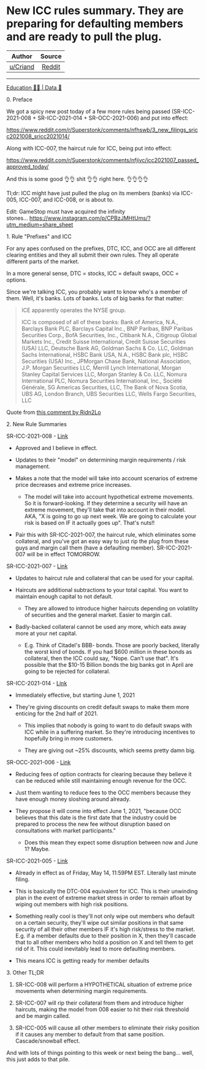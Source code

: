 New ICC rules summary. They are preparing for defaulting members and are ready to pull the plug.
================================================================================================

| Author       | Source       | 
| :-------------: |:-------------:|
|  [u/Criand](https://www.reddit.com/user/Criand/) | [Reddit](https://www.reddit.com/r/Superstonk/comments/nfl69o/new_icc_rules_summary_they_are_preparing_for/) | 

---

[Education 👨‍🏫 | Data 🔢](https://www.reddit.com/r/Superstonk/search?q=flair_name%3A%22Education%20%F0%9F%91%A8%E2%80%8D%F0%9F%8F%AB%20%7C%20Data%20%F0%9F%94%A2%22&restrict_sr=1)

0\. Preface

We got a spicy new post today of a few more rules being passed (SR-ICC-2021-008 + SR-ICC-2021-014 + SR-OCC-2021-006) and put into effect:

<https://www.reddit.com/r/Superstonk/comments/nfhswb/3_new_filings_sricc2021008_sricc2021014/>

Along with ICC-007, the haircut rule for ICC, being put into effect:

<https://www.reddit.com/r/Superstonk/comments/nfjivc/icc2021007_passed_approved_today/>

And this is some good 👌👌 shit 👌👌 right here. 👌👌👌👌

Tl;dr: ICC might have just pulled the plug on its members (banks) via ICC-005, ICC-007, and ICC-008, or is about to.

Edit: GameStop must have acquired the infinity stones... <https://www.instagram.com/p/CPBzJMHtUms/?utm_medium=share_sheet>

1\. Rule "Prefixes" and ICC

For any apes confused on the prefixes, DTC, ICC, and OCC are all different clearing entities and they all submit their own rules. They all operate different parts of the market.

In a more general sense, DTC = stocks, ICC = default swaps, OCC = options.

Since we're talking ICC, you probably want to know who's a member of them. Well, it's banks. Lots of banks. Lots of big banks for that matter:

> ICE apparently operates the NYSE group.
>
> ICC is composed of all of these banks: Bank of America, N.A., Barclays Bank PLC, Barclays Capital Inc., BNP Paribas, BNP Paribas Securities Corp., BofA Securities, Inc., Citibank N.A., Citigroup Global Markets Inc., Credit Suisse International, Credit Suisse Securities (USA) LLC, Deutsche Bank AG, Goldman Sachs & Co. LLC, Goldman Sachs International, HSBC Bank USA, N.A., HSBC Bank plc, HSBC Securities (USA) Inc., JPMorgan Chase Bank, National Association, J.P. Morgan Securities LLC, Merrill Lynch International, Morgan Stanley Capital Services LLC, Morgan Stanley & Co. LLC, Nomura International PLC, Nomura Securities International, Inc., Société Générale, SG Americas Securities, LLC, The Bank of Nova Scotia, UBS AG, London Branch, UBS Securities LLC, Wells Fargo Securities, LLC

Quote from [this comment by Ridn2Lo](https://www.reddit.com/r/Superstonk/comments/ncq8jt/sricc2021005_filed_today_with_the_sec_basically/gy6loes?utm_source=share&utm_medium=web2x&context=3)

2\. New Rule Summaries

SR-ICC-2021-008 - [Link](https://www.sec.gov/rules/sro/icc/2021/34-91918.pdf)

-   Approved and I believe in effect.

-   Updates to their "model" on determining margin requirements / risk management.

-   Makes a note that the model will take into account scenarios of extreme price decreases and extreme price increases.

    -   The model will take into account hypothetical extreme movements. So it is forward-looking. If they determine a security will have an extreme movement, they'll take that into account in their model. AKA, "X is going to go up next week. We are going to calculate your risk is based on IF it actually goes up". That's nuts!!

-   Pair this with SR-ICC-2021-007, the haircut rule, which eliminates some collateral, and you've got an easy way to just rip the plug from these guys and margin call them (have a defaulting member). SR-ICC-2021-007 will be in effect TOMORROW.

SR-ICC-2021-007 - [Link](https://www.sec.gov/rules/sro/icc/2021/34-91894.pdf)

-   Updates to haircut rule and collateral that can be used for your capital.

-   Haircuts are additional subtractions to your total capital. You want to maintain enough capital to not default.

    -   They are allowed to introduce higher haircuts depending on volatility of securities and the general market. Easier to margin call.

-   Badly-backed collateral cannot be used any more, which eats away more at your net capital.

    -   E.g. Think of Citadel's BBB- bonds. Those are poorly backed, literally the worst kind of bonds. If you had $600 million in these bonds as collateral, then the ICC could say, "Nope. Can't use that". It's possible that the $10-15 Billion bonds the big banks got in April are going to be rejected for collateral.

SR-ICC-2021-014 - [Link](https://www.sec.gov/rules/sro/icc/2021/34-91922.pdf)

-   Immediately effective, but starting June 1, 2021

-   They're giving discounts on credit default swaps to make them more enticing for the 2nd half of 2021.

    -   This implies that nobody is going to want to do default swaps with ICC while in a suffering market. So they're introducing incentives to hopefully bring in more customers.

    -   They are giving out ~25% discounts, which seems pretty damn big.

SR-OCC-2021-006 - [Link](https://www.sec.gov/rules/sro/occ/2021/34-91920.pdf)

-   Reducing fees of option contracts for clearing because they believe it can be reduced while still maintaining enough revenue for the OCC.

-   Just them wanting to reduce fees to the OCC members because they have enough money sloshing around already.

-   They propose it will come into effect June 1, 2021, "because OCC believes that this date is the first date that the industry could be prepared to process the new fee without disruption based on consultations with market participants."

    -   Does this mean they expect some disruption between now and June 1? Maybe.

SR-ICC-2021-005 - [Link](https://www.sec.gov/rules/sro/icc/2021/34-91806.pdf)

-   Already in effect as of Friday, May 14, 11:59PM EST. Literally last minute filing.

-   This is basically the DTC-004 equivalent for ICC. This is their unwinding plan in the event of extreme market stress in order to remain afloat by wiping out members with high risk positions.

-   Something really cool is they'll not only wipe out members who default on a certain security, they'll wipe out similar positions in that same security of all their other members IF it's high risk/stress to the market. E.g. if a member defaults due to their position in X, then they'll cascade that to all other members who hold a position on X and tell them to get rid of it. This could inevitably lead to more defaulting members.

-   This means ICC is getting ready for member defaults

3\. Other TL;DR

1.  SR-ICC-008 will perform a HYPOTHETICAL situation of extreme price movements when determining margin requirements.

2.  SR-ICC-007 will rip their collateral from them and introduce higher haircuts, making the model from 008 easier to hit their risk threshold and be margin called.

3.  SR-ICC-005 will cause all other members to eliminate their risky position if it causes any member to default from that same position. Cascade/snowball effect.

And with lots of things pointing to this week or next being the bang... well, this just adds to that pile.
